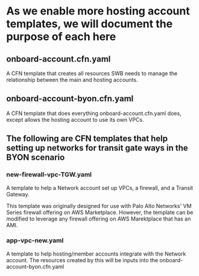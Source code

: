 # As we enable more hosting account templates, we will document the purpose of each here

## onboard-account.cfn.yaml
A CFN template that creates all resources SWB needs to manage the relationship between the main and hosting accounts.

## onboard-account-byon.cfn.yaml
A CFN template that does everything onboard-account.cfn.yaml does, except allows the hosting account to use its own VPCs.

## The following are CFN templates that help setting up networks for transit gate ways in the BYON scenario
### new-firewall-vpc-TGW.yaml
A template to help a Network account set up VPCs, a firewall, and a Transit Gateway. 

This template was originally designed for use with Palo Alto Networks' VM Series firewall offering on AWS Marketplace. However, the template can be modified to leverage any firewall offering on AWS Marektplace that has an AMI.


### app-vpc-new.yaml
A template to help hosting/member accounts integrate with the Network account. The resources created by this will be inputs into the onboard-account-byon.cfn.yaml
